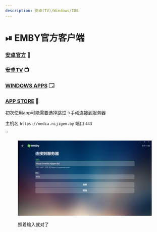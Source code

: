 ```yaml
---
description: 安卓(TV)/Windows/IOS
---
```


# ⏯ EMBY官方客户端

### [安卓官方](https://apkpure.com/cn/emby-for-android/com.mb.android) 📱

### [安卓TV](https://apkpure.com/cn/emby-for-android-tv/tv.emby.embyatv) 📺

### [WINDOWS APPS](https://apps.microsoft.com/store/detail/emby-theater/9NBLGGH4T70L) 🗔

### [APP STORE](https://apps.apple.com/us/app/emby/id992180193) 🍎

初次使用app可能需要选择跳过→手动连接到服务器

主机名 `https://media.nijigem.by` 端口 `443`

``

<figure><img src="../.gitbook/assets/image (2).png" alt=""><figcaption><p>照着输入就对了</p></figcaption></figure>

